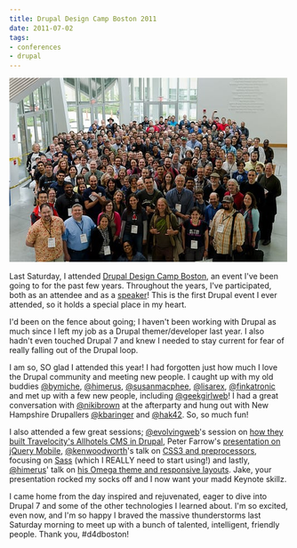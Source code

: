 ```yaml
---
title: Drupal Design Camp Boston 2011
date: 2011-07-02
tags:
- conferences
- drupal
---
```

![Drupal Design Camp Boston 2011 group photo.](../../images/d4d2011.jpg "Drupal Design Camp Boston 2011 group photo.")

Last Saturday, I attended [Drupal Design Camp Boston](http://boston2011.design4drupal.org), an event I've been going to for the past few years. Throughout the years, I've participated, both as an attendee and as a [speaker](http://boston2010.design4drupal.org/sessions/theming-search-results-how-make-your-search-results-rock)! This is the first Drupal event I ever attended, so it holds a special place in my heart.

I'd been on the fence about going; I haven't been working with Drupal as much since I left my job as a Drupal themer/developer last year. I also hadn't even touched Drupal 7 and knew I needed to stay current for fear of really falling out of the Drupal loop.

I am so, SO glad I attended this year! I had forgotten just how much I love the Drupal community and meeting new people. I caught up with my old buddies [@bymiche](http://twitter.com/bymiche), [@himerus](http://twitter.com/himerus), [@susanmacphee](http://twitter.com/susanmacphee), [@lisarex](http://twitter.com/lisarex), [@finkatronic](http://twitter.com/finkatronic) and met up with a few new people, including [@geekgirlweb](http://twitter.com/geekgirlweb)! I had a great conversation with [@nikibrown](http://twitter.com/nikibrown) at the afterparty and hung out with New Hampshire Drupallers [@kbaringer](http://twitter.com/kbaringer) and [@hak42](http://twitter.com/hak42). So, so much fun!

I also attended a few great sessions; [@evolvingweb](http://twitter.com/evolvingweb)'s session on [how they built Travelocity's Allhotels CMS in Drupal](http://boston2011.design4drupal.org/sessions/building-travelocitys-allhotels-cms-drupal), Peter Farrow's [presentation on jQuery Mobile](http://boston2011.design4drupal.org/sessions/jquery-mobile-and-you-building-mobile-web-app-scratch-using-drupal), [@kenwoodworth](http://twitter.com/kenwoodworth)'s talk on [CSS3 and preprocessors](http://boston2011.design4drupal.org/sessions/css3-preprocessors-faster-easier-more-powerful-css), focusing on [Sass](https://sass-lang.com) (which I REALLY need to start using!) and lastly, [@himerus](http://twitter.com/himerus)' talk on [his Omega theme and responsive layouts](http://boston2011.design4drupal.org/sessions/adaptive-responsive-grids-html5-css3-future-drupal-theming-location-auditorium). Jake, your presentation rocked my socks off and I now want your madd Keynote skillz.

I came home from the day inspired and rejuvenated, eager to dive into Drupal 7 and some of the other technologies I learned about. I'm so excited, even now, and I'm so happy I braved the massive thunderstorms last Saturday morning to meet up with a bunch of talented, intelligent, friendly people. Thank you, #d4dboston!

